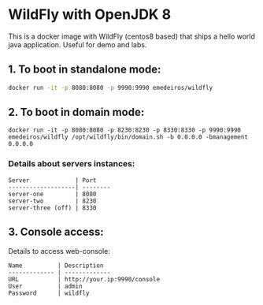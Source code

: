 #  WildFly with OpenJDK 8

This is a docker image with WildFly (centos8 based) that ships a hello world java application. 
Useful for demo and labs.

## 1. To boot in standalone mode:

```sh
docker run -it -p 8080:8080 -p 9990:9990 emedeiros/wildfly
```

## 2. To boot in domain mode:

```
docker run -it -p 8080:8080 -p 8230:8230 -p 8330:8330 -p 9990:9990 emedeiros/wildfly /opt/wildfly/bin/domain.sh -b 0.0.0.0 -bmanagement 0.0.0.0
```

### Details about servers instances:

```
Server             | Port
-------------------| --------
server-one         | 8080
server-two         | 8230
server-three (off) | 8330
```

## 3. Console access:

Details to access web-console:

```
Name          | Description
------------- | -------------
URL           | http://your.ip:9990/console
User          | admin
Password      | wildfly
```
